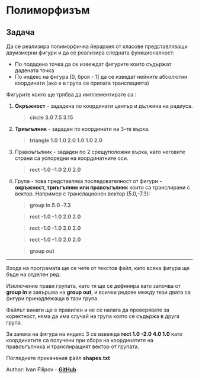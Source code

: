 # Полиморфизъм

## Задача
Да се реализира полиморфична йерархия от класове представляващи
двуизмерни фигури и да се реализира следната функционалност:
* По подадена точка да се извеждат фигурите които съдържат
дадената точка
* По индекс на фигура [0, броя - 1] да се изведат нейните абсолютни
координати (ако е в група се прилага транслацията)

Фигурите които ще трябва да имплементирате са :

1. **Окръжност** - зададена по координати център и дължина на радиуса.
    >**circle 3.0 7.5 3.15**
2. **Триъгълник** - зададен по координати на 3-те върха.
    >**triangle 1.0 1.0 2.0 1.0 1.0 2.0**
3. Правоъгълник - зададен по 2 срещуположни върха, като неговите
страни са успоредни на координатните оси.
    >**rect -1.0 -1.0 2.0 2.0**
4. Група - това представлява последователност от фигури - **окръжност,
триъгълник или правоъгълник** които са транслирани с вектор. Например с транслационен вектор (5.0,-7.3): 
    
     >**group in 5.0 -7.3**
     
    >**rect -1.0 -1.0 2.0 2.0**
    
    >**rect -1.0 -1.0 2.0 2.0**
    
    >**rect -1.0 -1.0 2.0 2.0**
    
    > **group out**
    
---
    
Входа на програмата ще се чете от текстов файл, като всяка фигура ще бъде
на отделен ред. 

Изключение прави групата, като тя ще се дефинира като
започва от **group in** и завършва на **group out**, и всички редове между тези двата
са фигури принадлежащи в тази група. 

Файлът винаги ще е правилен и не се
налага да проверявате за коректност, няма да има случай на група която се
съдържа в друга група.

За заявка на фигура на индекс 3 се извежда **rect 1.0 -2.0 4.0 1.0** като
координатите са получени при сбора на координатите на правоъгълника и
транслиращият вектор от групата.

Погледнете прикачения файл **shapes.txt**

Author: Ivan Filipov - [**GitHub**](https://github.com/IvanFilipov/)
